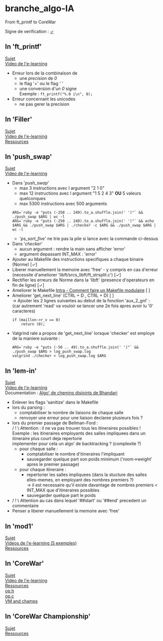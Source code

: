 # branche\_algo-IA
From ft\_printf to CoreWar

Signe de verification : [✓](https://unicode-table.com/fr/#2713)

## In '**ft\_printf**'
[Sujet](https://cdn.intra.42.fr/pdf/pdf/20/ft_printf.fr.pdf)  
[Video de l'e-learning](https://elearning.intra.42.fr/notions/printf/subnotions/printf-introduction/videos/introduction-74)  
- Erreur lors de la combinaison de
	- une *precision* de *0*
	- le flag '*+*' ou le flag ' '
	- une conversion d'un *0* signe  
		Exemple : `ft_printf("%.0 i\n", 0);`
- Erreur concernant les unicodes
	- ne pas gerer la precision

## In '**Filler**'
[Sujet](https://cdn.intra.42.fr/pdf/pdf/634/filler.fr.pdf)  
[Video de l'e-learning](https://elearning.intra.42.fr/notions/filler/subnotions/introduction-bec9387e-3c44-496f-9c56-67b9908c482f/videos/introduction-filler)  
[Ressources](https://projects.intra.42.fr/uploads/document/document/321/resources.zip)  

## In '**push\_swap**'
[Sujet](https://cdn.intra.42.fr/pdf/pdf/650/push_swap.fr.pdf)  
[Video de l'e-learning](https://elearning.intra.42.fr/notions/push_swap/subnotions/introduction-e9cc20a3-1ab4-484c-93c8-e585f81bfa61/videos/introduction-push_swap)  
- Dans '*push\_swap*'
	- max 3 instructions avec l argument "2 1 0"
	- max 12 instructions avec l argument "1 5 2 4 3" **OU** 5 valeurs quelconques
	- max 5300 instructions avec 500 arguments
	```
	ARG=`ruby -e "puts (-250 .. 249).to_a.shuffle.join(' ')"` && ./push_swap $ARG | wc -l
	ARG=`ruby -e "puts (-250 .. 249).to_a.shuffle.join(' ')"` && echo $ARG && ./push_swap $ARG | ./checker -c $ARG && ./push_swap $ARG | wc -l
	```
	- '*ps\_sort\_five*' ne trie pas la pile si lance avec la commande ci-dessus
- Dans '*checker*'
	- aucun argument : rendre la main sans afficher 'error'
	- argument depassant INT\_MAX : 'error'
- Ajouter au Makefile des instructions specifiques a chaque binaire (Norme) [✓]
- Liberer manuellement la memoire avec 'free' - y compris en cas d'erreur (necessite d'ameliorer 'libft/srcs\_libft/ft\_strsplit.c') [✓]
- Rectifier les erreurs de Norme dans la 'libft' (presence d'operateurs en fin de ligne) [✓]
- Ameliorer le Makefile [Intra - Comment faire un Makefile modulaire](https://forum.intra.42.fr/topics/85/messages) [ ]
- Ameliorer 'get\_next\_line' (CTRL + D , CTRL + D) [ ]  
	-> Ajouter les 2 lignes suivantes au debut de la fonction 'aux_2_gnl' :  
	(car autrement 'read' va vouloir se lancer une 2e fois apres avoir lu '0' caracteres)
	```
	if (maillon->r_v == 0)
		return (0);
	```
- Valgrind rale a propos de 'get\_next\_line' lorsque 'checker' est employe de la maniere suivante :
	```
	ARG=`ruby -e "puts (-50 .. 49).to_a.shuffle.join(' ')"` && ./push_swap $ARG > log_push_swap.log
	valgrind ./checker < log_push_swap.log $ARG
	```

## In '**lem-in**'
[Sujet](https://cdn.intra.42.fr/pdf/pdf/185/lem-in.fr.pdf)  
[Video de l'e-learning](https://elearning.intra.42.fr/notions/lem_in/subnotions/video-de-presentation/videos/video-de-presentation)  
Documentation :
[Algo' de chemins disjoints de Bhandari](http://www.macfreek.nl/memory/Disjoint_Path_Finding)  
- Enlever les flags 'sanitize' dans le Makefile
- lors du parsing :
	- comptabiliser le nombre de liaisons de chaque salle
	- renvoyer une erreur pour une liaison declaree plusieurs fois ?
- lors du premier passage de Bellman-Ford :  
/ ! \\ Attention : il ne va pas trouver tous les itineraires possibles !  
	Exemple : les itineraires employants des salles impliquees dans un itineraire plus court deja repertorie  
		implementer pour cela un algo' de backtracking ? (complexite ?)
	- pour chaque salle :
		- comptabiliser le nombre d'itineraires l'impliquant
		- sauvegarder quelque part son poids minimum ('room->weight' apres le premier passage)
	- pour chaque itineraire :
		- repertorier les salles impliquees (dans la stucture des salles elles-memes, en employant des nombres premiers ?)  
			-> il est necessaire qu'il existe davantage de nombres premiers < INT_MAX que d'itineraires possibles
		- sauvegarder quelque part le poids
- / ! \\ Attention au cas dans lequel '##start' ou '##end' precedent un commentaire
- Penser a liberer manuellement la memoire avec 'free'

## In '**mod1**'

[Sujet](https://cdn.intra.42.fr/pdf/pdf/896/mod1.fr.pdf)  
[Videos de l'e-learning (5 exemples)](https://elearning.intra.42.fr/notions/58)  
[Ressources](https://projects.intra.42.fr/uploads/document/document/59/resources.tgz)  

## In '**CoreWar**'
[Sujet](https://cdn.intra.42.fr/pdf/pdf/30/corewar.fr.pdf)  
[Video de l'e-learning](https://elearning.intra.42.fr/notions/corewar/subnotions/corewar-introduction/videos/corewar-introduction)  
[Ressources](https://cdn.intra.42.fr/pdf/pdf/31/resources_corewar.pdf)  
[op.h](https://projects.intra.42.fr/uploads/document/document/27/op.h)  
[op.c](https://projects.intra.42.fr/uploads/document/document/26/op.c)  
[VM and champs](https://projects.intra.42.fr/uploads/document/document/391/vm_champs.tar)  

## In '**CoreWar Championship**'
[Sujet](https://cdn.intra.42.fr/pdf/pdf/995/corewar-championship.fr.pdf)  
[Ressources](https://projects.intra.42.fr/uploads/document/document/379/corewar-championship.tar)  

